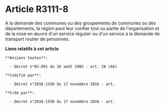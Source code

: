 # Article R3111-8

A la demande des communes ou des groupements de communes ou des départements, la région peut leur confier tout ou partie de
l'organisation et de la mise en œuvre d'un service régulier ou d'un service à la demande de transport routier de personnes.

**Liens relatifs à cet article**

	**Anciens textes**:

	  - Décret n°85-891 du 16 août 1985 - art. 28 (Ab)

	**Codifié par**:

	  - Décret n°2016-1550 du 17 novembre 2016 - art.

	**Créé par**:

	  - Décret n°2016-1550 du 17 novembre 2016 - art.
